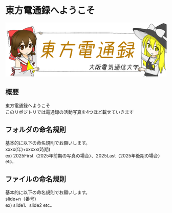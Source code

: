 # 東方電通録へようこそ
<img src="./flag.png"><br>
## 概要

東方電通録へようこそ<br>
このリポジトリでは電通録の活動写真を4つほど載せていきます<br>

## フォルダの命名規則

基本的に以下の命名規則でお願いします。<br>
xxxx(年)+xxxxx(時期)<br>
ex) 2025First（2025年前期の写真の場合）、2025Last（2025年後期の場合）etc..<br>

## ファイルの命名規則

基本的に以下の命名規則でお願いします。<br>
slide+n（番号）<br>
ex) slide1、slide2 etc..<br>
